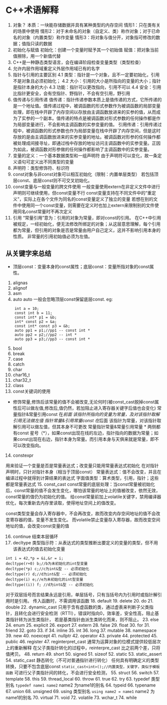 # C++术语解释
1. 对象？
本质：一块能存储数据并具有某种类型的内存空间
情形1：只在类有关的场景中使用
情形2：对于未命名的对象（自定义、类）称作对象；对于已命名的对象（内置类型）称作变量
情形3：将对象与值分开，对象指可修改的数据；值指只读的数据
2. 初始化与赋值
初始化：创建一个变量时赋予其一个初始值
赋值：把对象当前值擦除，用一个新值代替
3. C++是一种静态类型语言，会在编译阶段检查变量类型（类型检查）
4. 允许内层作用域重定义外层作用域已有的名字
4. 指针与引用的主要区别
4.1 类型：指针是一个对象，且不一定要初始化，引用不是对象且必须初始化；
4.2 大小：引用的大小是所指向的变量的大小；指针是指针本身的大小
4.3 功能：指针可以更改指向，引用不可以
4.4 安全：引用比指针更安全，会有空指针、野指针，不会有空引用，野引用
5. 值传递与引用传递
值传递：指针传递参数本质上是值传递的方式，它所传递的是一个地址值。值传递过程中，被调函数的形式参数作为被调函数的局部变量处理，即在栈中开辟了内存空间以存放由主调函数放进来的实参的值，从而成为了实参的一个副本。值传递的特点是被调函数对形式参数的任何操作都是作为局部变量进行，不会影响主调函数的实参变量的值。
引用传递：引用传递过程中，被调函数的形式参数也作为局部变量在栈中开辟了内存空间，但是这时存放的是由主调函数放进来的实参变量的地址。被调函数对形参的任何操作都被处理成间接寻址，即通过栈中存放的地址访问主调函数中的实参变量。正因为如此，被调函数对形参做的任何操作都影响了主调函数中的实参变量。
6. 变量的定义：一个基本数据类型和一组声明符
由于声明符可以变化，故一条定义语句可定义出不同类型的变量
7. 声明符：类型修饰符、标识符
8. const对象与非const对象可以相互初始化（限制：内置单层类型）
若包括顶层const、底层const则不可交叉初始化。
9. const变量与一般变量的跨文件使用
一般变量使用extern在非定义文件中进行声明则可继续使用，但const变量不行
const变量支持在不同文件中的“重定义”，实际上在各个文件为同名的const变量定义了独立的变量
若想在别的文件中使用同一个const变量，则需要在定义时也加上extern来限制别的文件使用同名const常量时不再次定义
10. 引用
“常量引用”意为：引用的对象为常量，即对const的引用。
在C++中引用被规定，一经初始化，便无法修改所绑定的对象；从这层意思理解，每个引用都为常量，但引用的对象是否是常量由用户自己定义，这并不影响引用本身的性质。
非常量的引用初始值必须为左值。
## 从关键字来总结
- 顶层const：变量本身的const属性；底层const：变量所指对象的const属性。
1. alignas
2. alignof
3. asm
4. auto
auto 一般会忽略顶层const保留底层const.
eg:
```
	int a = 10;
	const int b = 11;
	const int* p1 = &b;
	int* const p2 = &a;
	const int* const p3 = &b;
	auto pp1 = p1;//pp1 -- const int *
	auto pp2 = p2;//pp2 -- int *
	auto pp3 = p3;//pp3 -- const int *
```
5. bool
6. break
7. case
8. catch
9. char
10. char16_t
11. char32_t
12. class
13. const关键词的使用
- 修饰常量,修饰后该常量的值不会被改变,无论何时(被const_cast脱掉const属性后可以做左值,修改后,值仍然，若加阻止进入寄存器关键字后值也会变化)
常量指针&常量引用const 在*前面 该指针所指向的变量为常量，及对该指针取解引用无法做左值
指针常量&引用常量const 在*后面 该指针为常量，对该指针取解引用可以做左值，但其本身不可更改
常量指针常量&常量引用常量 * 两侧都有const
星号（*），如果const出现在线的左边，指针指向的数据为常量；如果const出现在右边，指针本身为常量。而引用本身与天俱来就是常量，即不可以改变指向。
14. constexpr

用来验证一个变量是否是常量表达式；改变量只能用常量表达式初始化
在对指针声明时，只针对指针本身（相当于顶层const）
常量表达式：值不会改变，并且在编译过程中就得到计算结果的表达式
字面值类型：算术类型，引用，指针；这些都是常量表达式
15. const_cast
const常量的底层处理：当const常量被初始化后，const常量的值不会发生变化，哪怕该常量的地址上的值被改变，依然无效，const常量的值仍为初始化的值。
给const常量前加上volatile关键字，禁用编译器优化，每次重新去内存里读取，使得地址空间上的值改变。

const类型变量会存入寄存器中，不会再改变，故而改变内存空间地址的值不会改变寄存器的值，变量不发生变化。
而volatile禁止变量存入寄存器，故而改变空间地址的值，会改变const变量的值

16. continue
结束本层循环
17. decltype
类型指示符：从表达式的类型推断出要定义的变量的类型，但不用该表达式的值去初始化变量
```
int i = 42,*p = &i,&r = i;
decltype(r+0) b;//b为未初始化的int型变量
decltype(*p) c;//c为int&型 -- 必须初始化
decltype(r) d;//d为int&型 -- 必须初始化
decltype(i) e;//e为未初始化的int型变量
decltype((i)) f; //d为int&型 -- 必须初始化
```
对于双层括号而言结果永远是引用，单层括号，只有当括号内为引用时或指针解引用时是引用。
传入函数时，不需调用该函数
18. default
19. delete
20. do
21. double
22. dynamic_cast
只用于含有虚函数的类，通过虚表来判断子父类指针，且转化会进行安全检测（RTTI），错误时指向0，效率差，安全性高，阻止基类指针转为派生类指针， 若是基类指针由派生类转化而来，则不阻止。
23. else
24. enum
25. explicit
26. export
27. extern
28. false
29. float
30. for
31. friend
32. goto
33. if
34. inline
35. int 
36. long
37. mutable
38. namespace
39. new
40. noexcept
41. nullptr
42. operator
43. private
44. protected
45. public
46. register
47. reginterpret_cast
通常为运算对象的位模式提供较低层次上的重新解释
在父子类指针转化的过程中，reinterpre_cast 比之前两个差，只将值拷贝。
48. return
49. short
50. signed
51. sizeof
52. static
53. static_assert
54. static_cast 
静态转化（不可对普通指针进行转化）
任何具有明确定义的类型转换，只要不包含底层const
`static_cast<int>();//内置类型，关键字，类似于模板函数`
可进行父子类指针间的转化，不会进行安全检测，
55. struct
56. switch
57. template
58. this
59. thread_local
60. throw
61. true
62. try
63. typedef
类型别名
`typedef name1 name2`
name2 为name1的别名
64. typeid
66. typename
67. union
68. unsigned
69. using
类型别名
`using name2 = name1`
name2 为name1的别名
70. virtual
71. void
72. volatile
73. wchar_t
74. while


